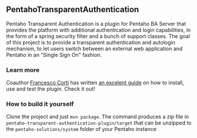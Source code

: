 ## PentahoTransparentAuthentication

Pentaho Transparent Authentication is a plugin for Pentaho BA Server that provides the platform with additional authentication and login capabilities, in the form of a spring security filter and a bunch of support classes. The goal of this project is to provide a transparent authentication and autologin mechanism, to let users switch between an external web application and Pentaho in an “Single Sign On" fashion.

### Learn more
Coauthor [Francesco Corti](http://fcorti.com) has written [an excelent guide](http://fcorti.com/pentaho-transparent-authentication/) on how
to install, use and test the plugin. Check it out!

### How to build it yourself
Clone the project and just `mvn package`. The command produces a zip file in `pentaho-transparent-authentication-plugin/target` that can be unzipped to the
`pentaho-solutions/system` folder of your Pentaho instance
